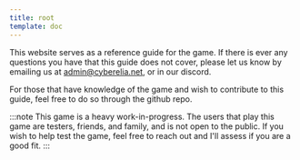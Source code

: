 ```yaml
---
title: root
template: doc
---
```


This website serves as a reference guide for the game. If there
is ever any questions you have that this guide does not cover, please let us know
by emailing us at admin@cyberelia.net, or in our discord. 

For those that have knowledge of the game and wish to contribute to this guide, feel free to do so through the github repo.

:::note
This game is a heavy work-in-progress. The users that play this game are testers, friends, and family, and is not open to the public. If you wish to help test the game, feel free to reach out and I'll assess if you are a good fit.
:::
